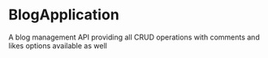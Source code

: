 # BlogApplication
A blog management API providing all CRUD operations with comments and likes options available as well
